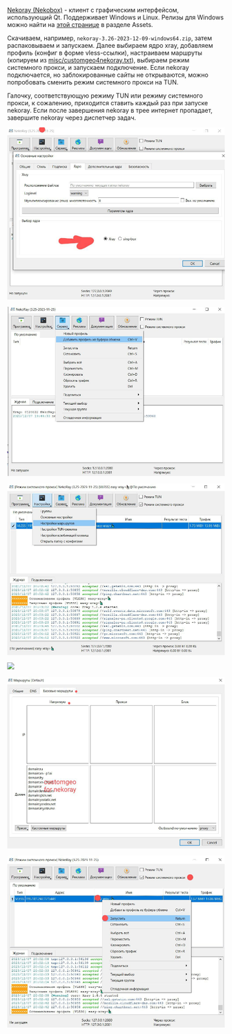 [Nekoray (Nekobox)](https://github.com/MatsuriDayo/nekoray) - клиент с графическим интерфейсом, использующий Qt. Поддерживает Windows и
Linux. Релизы для Windows можно найти на [этой странице](https://github.com/MatsuriDayo/nekoray/releases) в разделе Assets.

Скачиваем, например, `nekoray-3.26-2023-12-09-windows64.zip`, затем распаковываем и запускаем.  Далее выбираем ядро xray, добавляем профиль
(конфиг в форме vless-ссылки), настраиваем маршруты (копируем из
[misc/customgeo4nekoray.txt](https://github.com/EvgenyNerush/easy-xray/blob/main/misc/customgeo4nekoray.txt)), выбираем режим системного
прокси, и запускаем подключение. Если nekoray подключается, но заблокированные сайты не открываются, можно попробовать сменить режим
системного прокси на TUN.

Галочку, соответствующую режиму TUN или режиму системного прокси, к сожалению, приходится ставить каждый раз при запуске nekoray. Если после
завершения nekoray в трее интернет пропадает, завершите nekoray через диспетчер задач.

![](figs/nekoray-1.jpg)

![](figs/nekoray-2.jpg)

![](figs/nekoray-3.jpg)

![](figs/nekoray-4.jpg)

![](figs/nekoray-5.jpg)

![](figs/nekoray-6.jpg)

